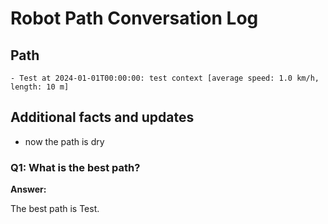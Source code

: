 # Robot Path Conversation Log

## Path

```
- Test at 2024-01-01T00:00:00: test context [average speed: 1.0 km/h, length: 10 m]
```

## Additional facts and updates

- now the path is dry

### Q1: What is the best path?

**Answer:**

The best path is Test.

